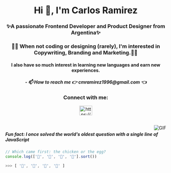 <h1 align="center">Hi 👋, I'm Carlos Ramirez</h1>
<h3 align="center">✨A passionate Frontend Developer and Product Designer from Argentina✨</h3>
<h3 align="center">🧙‍♂️ When not coding or designing (rarely), I'm interested in Copywriting, Branding and Marketing.🧙‍♂️</h3>
<h4 align="center">I also have so much interest in learning new languages and earn new experiences.</h4>
<h5 align="center">- 📫 How to reach me 👉 cmramirez1996@gmail.com 👈</h5>

<h3 align="center">Connect with me:</h3>
<p align="center">
<a href="https://linkedin.com/in/https://www.linkedin.com/in/carlosramirezdev/" target="blank"><img align="center" src="https://raw.githubusercontent.com/rahuldkjain/github-profile-readme-generator/master/src/images/icons/Social/linked-in-alt.svg" alt="https://www.linkedin.com/in/carlosramirezdev/" height="30" width="40" /></a>
</p>
<br>

<img align="right" alt="GIF" src="https://i.pinimg.com/originals/e4/26/70/e426702edf874b181aced1e2fa5c6cde.gif" />
 

##### Fun fact: I once solved the world's oldest question with a single line of JavaScript
<!-- wi*quL3fcV -->

```javascript
// Which came first: the chicken or the egg?
console.log(['🥚', '🐣', '🐥', '🐔'].sort())

>>> [ '🐔', '🐣', '🐥', '🥚' ]
```


